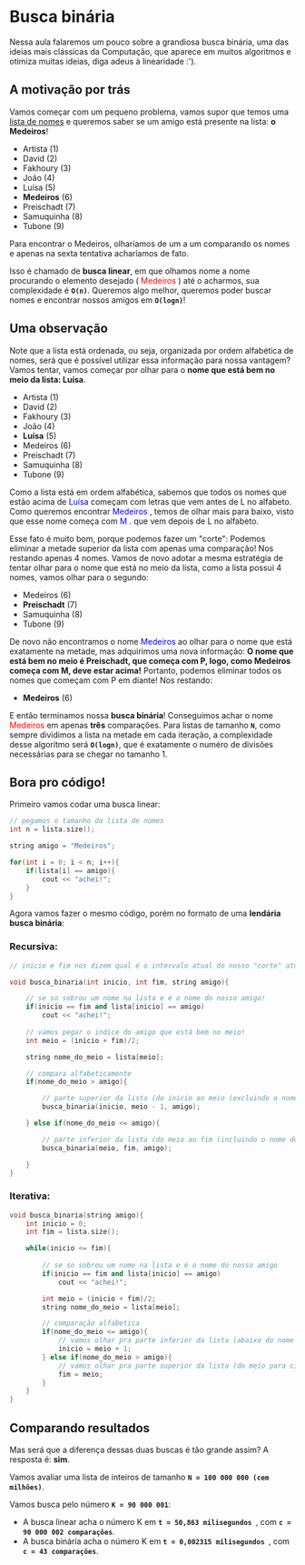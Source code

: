 ﻿# Busca binária

Nessa aula falaremos um pouco sobre a grandiosa busca binária, uma das ideias mais clássicas da Computação, que aparece em muitos algoritmos e otimiza muitas ideias, diga adeus à linearidade :').

## A motivação por trás

Vamos começar com um pequeno problema, vamos supor que temos uma <u>lista de nomes</u> e queremos saber se um amigo está presente na lista: **o Medeiros**!

- Artista (1)
- David (2)
- Fakhoury (3)
- João (4)
- Luísa (5)
- **Medeiros** (6)
- Preischadt (7)
- Samuquinha (8)
- Tubone (9)

Para encontrar o Medeiros, olharíamos de um a um comparando os nomes e apenas na sexta tentativa acharíamos de fato.

Isso é chamado de <b> busca linear</b>, em que olhamos nome a nome procurando o elemento desejado (<font color='red'> Medeiros</font> ) até o acharmos, sua complexidade é **`O(n)`**. Queremos algo melhor, queremos poder buscar nomes e encontrar nossos amigos em **`O(logn)`**!

## Uma observação

Note que a lista está ordenada, ou seja, organizada por ordem alfabética de nomes, será que é possível utilizar essa informação para nossa vantagem? Vamos tentar, vamos começar por olhar para o **nome que está bem no meio da lista: Luísa**.

- Artista (1)
- David (2)
- Fakhoury (3)
- João (4)
- **Luísa** (5)
- Medeiros (6)
- Preischadt (7)
- Samuquinha (8)
- Tubone (9)

Como a lista está em ordem alfabética, sabemos que todos os nomes que estão acima de <font color='blue'> Luísa </font> começam com letras que vem antes de L no alfabeto. Como queremos encontrar <font color='blue'> Medeiros </font>, temos de olhar mais para baixo, visto que esse nome começa com <font color='blue'> M </font>. que vem depois de L no alfabeto.

Esse fato é muito bom, porque podemos fazer um "corte": Podemos eliminar a metade superior da lista com apenas uma comparação! Nos restando apenas 4 nomes. Vamos de novo adotar a mesma estratégia de tentar olhar para o nome que está no meio da lista, como a lista possui 4 nomes, vamos olhar para o segundo:

- Medeiros (6)
- **Preischadt** (7)
- Samuquinha (8)
- Tubone (9)

De novo não encontramos o nome <font color='blue'> Medeiros </font> ao olhar para o nome que está exatamente na metade, mas adquirimos uma nova informação: **O nome que está bem no meio é Preischadt, que começa com P, logo, como Medeiros começa com M, deve estar acima!** Portanto, podemos eliminar todos os nomes que começam com P em diante! Nos restando:

- **Medeiros** (6)

E então terminamos nossa **busca binária**! Conseguimos achar o nome <font color='red'> Medeiros </font> em apenas **três** comparações. Para listas de tamanho **`N`**, como sempre dividimos a lista na metade em cada iteração, a complexidade desse algoritmo será **`O(logn)`**, que é exatamente o numéro de divisões necessárias para se chegar no tamanho 1.

## Bora pro código!

Primeiro vamos codar uma busca linear:
```c++
// pegamos o tamanho da lista de nomes
int n = lista.size();

string amigo = "Medeiros";

for(int i = 0; i < n; i++){
    if(lista[i] == amigo){
        cout << "achei!";
    }
}
```

Agora vamos fazer o mesmo código, porém no formato de uma **lendária busca binária**:

### Recursiva:
```c++
// inicio e fim nos dizem qual é o intervalo atual do nosso "corte" atual da lista.

void busca_binaria(int inicio, int fim, string amigo){

    // se so sobrou um nome na lista e é o nome do nosso amigo!
    if(inicio == fim and lista[inicio] == amigo)
        cout << "achei!";
    
    // vamos pegar o indice do amigo que está bem no meio!
    int meio = (inicio + fim)/2;

    string nome_do_meio = lista[meio];

    // compara alfabeticamente
    if(nome_do_meio > amigo){

        // parte superior da lista (do inicio ao meio (excluindo o nome do meio))
        busca_binaria(inicio, meio - 1, amigo);

    } else if(nome_do_meio <= amigo){

        // parte inferior da lista (do meio ao fim (incluindo o nome do meio))
        busca_binaria(meio, fim, amigo);

    }
}
```

### Iterativa:
```c++
void busca_binaria(string amigo){
    int inicio = 0;
    int fim = lista.size();

    while(inicio <= fim){
    
        // se so sobrou um nome na lista e é o nome do nosso amigo
        if(inicio == fim and lista[inicio] == amigo)
            cout << "achei!";

        int meio = (inicio + fim)/2;
        string nome_do_meio = lista[meio];

        // comparação alfabetica
        if(nome_do_meio <= amigo){
            // vamos olhar pra parte inferior da lista (abaixo do nome que esta no meio)
            inicio = meio + 1;
        } else if(nome_do_meio > amigo){
            // vamos olhar pra parte superior da lista (do meio para cima)
            fim = meio;
        }
    }
}
```

## Comparando resultados

Mas será que a diferença dessas duas buscas é tão grande assim? A resposta é: **sim**.

Vamos avaliar uma lista de inteiros de tamanho **`N = 100 000 000 (cem milhões)`**.

Vamos busca pelo número **`K = 90 000 001`**:

- A busca linear acha o número K em **`t = 50,863 milisegundos `**, com **`c = 90 000 002 comparações`**.
- A busca binária acha o número K em **`t = 0,002315 milisegundos `**, com **`c = 43 comparações`**.
